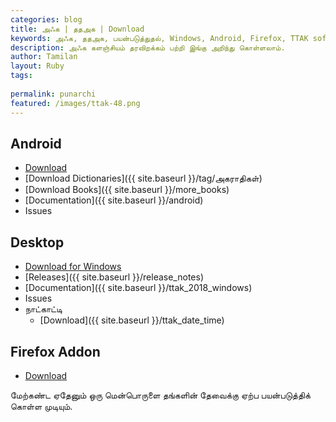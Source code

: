 ```yaml
---
categories: blog
title: அ‍ஃக | ததஅக | Download
keywords: அ‍ஃக, ததஅக, பயன்படுத்துதல், Windows, Android, Firefox, TTAK softwares
description: அ‍ஃக களஞ்சியம் தரவிறக்கம் பற்றி இங்கு அறிந்து கொள்ளலாம்.
author: Tamilan
layout: Ruby
tags: 
 
permalink: punarchi
featured: /images/ttak-48.png
---
```


## Android
- [Download](https://github.com/ThaniThamizhAkarathiKalanjiyam/win_ttak/raw/ttak_apk/ttak_287.apk)
- [Download Dictionaries]({{ site.baseurl }}/tag/அகராதிகள்)
- [Download Books]({{ site.baseurl }}/more_books)
- [Documentation]({{ site.baseurl }}/android)
- Issues

## Desktop
- [Download for Windows](https://github.com/ThaniThamizhAkarathiKalanjiyam/win_ttak/archive/master.zip)
- [Releases]({{ site.baseurl }}/release_notes)
- [Documentation]({{ site.baseurl }}/ttak_2018_windows)
- Issues
- நாட்காட்டி
	- [Download]({{ site.baseurl }}/ttak_date_time)

## Firefox Addon
- [Download](https://addons.mozilla.org/en-US/firefox/addon/thanithamizhakarathikalanjiyam/)

மேற்கண்ட ஏதேனும் ஒரு மென்பொருளை தங்களின் தேவைக்கு ஏற்ப பயன்படுத்திக் கொள்ள முடியும்.

